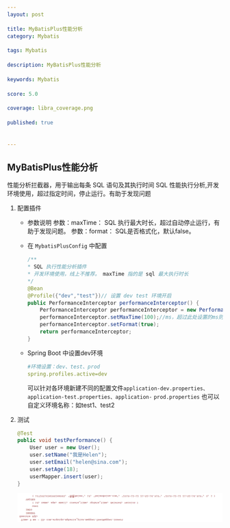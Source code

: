 ```yaml
---
layout: post

title: MyBatisPlus性能分析
category: Mybatis

tags: Mybatis

description: MyBatisPlus性能分析

keywords: Mybatis

score: 5.0

coverage: libra_coverage.png

published: true


---
```


##  MyBatisPlus性能分析

性能分析拦截器，用于输出每条 SQL 语句及其执行时间
SQL 性能执行分析,开发环境使用，超过指定时间，停止运行。有助于发现问题

1. 配置插件

   - 参数说明
     参数：maxTime： SQL 执行最大时长，超过自动停止运行，有助于发现问题。
     参数：format： SQL是否格式化，默认false。

   - 在 `MybatisPlusConfig` 中配置

     ```java
     /**
     * SQL 执行性能分析插件
     * 开发环境使用，线上不推荐。 maxTime 指的是 sql 最大执行时长
     */
     @Bean
     @Profile({"dev","test"})// 设置 dev test 环境开启
     public PerformanceInterceptor performanceInterceptor() {
         PerformanceInterceptor performanceInterceptor = new PerformanceInterceptor();
         performanceInterceptor.setMaxTime(100);//ms，超过此处设置的ms则sql不执行
         performanceInterceptor.setFormat(true);
         return performanceInterceptor;
     }
     ```

   - Spring Boot 中设置dev环境

     ```yaml
     #环境设置：dev、test、prod
     spring.profiles.active=dev
     ```

     可以针对各环境新建不同的配置文件`application-dev.properties、application-test.properties、application-`
     `prod.properties`
     也可以自定义环境名称：如test1、test2

2. 测试

   ```java
   @Test
   public void testPerformance() {
       User user = new User();
       user.setName("我是Helen");
       user.setEmail("helen@sina.com");
       user.setAge(18);
       userMapper.insert(user);
   }
   ```

   ![image-20220924154355274](/assets/imgs/image-20220924154355274.png)

   